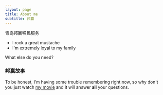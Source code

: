 ```yaml
---
layout: page
title: About me
subtitle: 邦赢
---
```


青岛邦赢移民服务

- I rock a great mustache
- I'm extremely loyal to my family

What else do you need?

### 邦赢故事

To be honest, I'm having some trouble remembering right now, so why don't you just watch [my movie](https://en.wikipedia.org/wiki/The_Princess_Bride_%28film%29) and it will answer **all** your questions.
